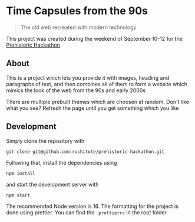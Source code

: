# Time Capsules from the 90s

> The old web recreated with modern technology

This project was created during the weekend of September 10-12 for the [Prehistoric Hackathon](https://prehackstoric.devpost.com/)

## About

This is a project which lets you provide it with images, heading and paragraphs of text, and then combines all of them to form a website which mimics the look of the web from the 90s and early 2000s

There are multiple prebuilt themes which are choosen at random. Don't like what you see? Refresh the page until you get something which you like

## Development

Simply clone the repository with

```
git clone git@github.com:rushitote/prehistoric-hackathon.git
```

Following that, install the dependencies using

```
npm install
```

and start the development server with

```
npm start
```

The recommended Node version is 16. The formatting for the project is done using prettier. You can find the `.prettierrc` in the root folder
